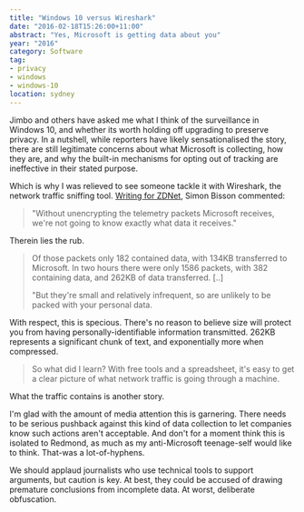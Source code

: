 ```yaml
---
title: "Windows 10 versus Wireshark"
date: "2016-02-18T15:26:00+11:00"
abstract: "Yes, Microsoft is getting data about you"
year: "2016"
category: Software
tag:
- privacy
- windows
- windows-10
location: sydney
---
```

Jimbo and others have asked me what I think of the surveillance in Windows 10, and whether its worth holding off upgrading to preserve privacy. In a nutshell, while reporters have likely sensationalised the story, there are still legitimate concerns about what Microsoft is collecting, how they are, and why the built-in mechanisms for opting out of tracking are ineffective in their stated purpose.

Which is why I was relieved to see someone tackle it with Wireshark, the network traffic sniffing tool. [Writing for ZDNet], Simon Bisson commented:

> "Without unencrypting the telemetry packets Microsoft receives, we're not going to know exactly what data it receives."

Therein lies the rub.

> Of those packets only 182 contained data, with 134KB transferred to Microsoft. In two hours there were only 1586 packets, with 382 containing data, and 262KB of data transferred. [..]
>
> "But they're small and relatively infrequent, so are unlikely to be packed with your personal data.

With respect, this is specious. There's no reason to believe size will protect you from having personally-identifiable information transmitted. 262KB represents a significant chunk of text, and exponentially more when compressed.

> So what did I learn? With free tools and a spreadsheet, it's easy to get a clear picture of what network traffic is going through a machine.

What the traffic contains is another story.

I'm glad with the amount of media attention this is garnering. There needs to be serious pushback against this kind of data collection to let companies know such actions aren't acceptable. And don't for a moment think this is isolated to Redmond, as much as my anti-Microsoft teenage-self would like to think. That-was a lot-of-hyphens.

We should applaud journalists who use technical tools to support arguments, but caution is key. At best, they could be accused of drawing premature conclusions from incomplete data. At worst, deliberate obfuscation.

[Writing for ZDNet]: http://www.zdnet.com/article/windows-10-and-telemetry-time-for-a-simple-network-analysis/

